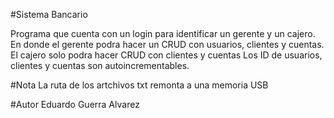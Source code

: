 #Sistema Bancario

Programa que cuenta con un login para identificar un gerente y un cajero.
En donde el gerente podra hacer un CRUD con usuarios, clientes y cuentas.
El cajero solo podra hacer CRUD con clientes y cuentas
Los ID de usuarios, clientes y cuentas son autoincrementables.


#Nota
La ruta de los artchivos txt remonta a una memoria USB

#Autor
Eduardo Guerra Alvarez